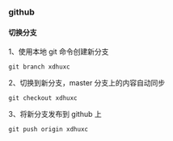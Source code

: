 ### github

#### 切换分支
1、使用本地 git 命令创建新分支
```angular2html
git branch xdhuxc
```
2、切换到新分支，master 分支上的内容自动同步
```angular2html
git checkout xdhuxc
```
3、将新分支发布到 github 上
```angular2html
git push origin xdhuxc
```


